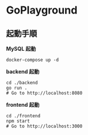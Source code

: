 # GoPlayground

## 起動手順

**MySQL 起動**

```
docker-compose up -d
```

**backend 起動**

```
cd ./backend
go run .
# Go to http://localhost:8080
```

**frontend 起動**

```
cd ./frontend
npm start
# Go to http://localhost:3000
```
